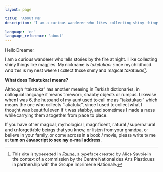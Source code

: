 ```yaml
---
layout: page

title: 'About Me'
description: 'I am a curious wanderer who likes collecting shiny things like magpies, and this is my nest.'

language: 'en'
language_reference: 'about'
---
```


Hello Dreamer,

I am a curious wanderer who tells stories by the fire at night. I like collecting shiny things like magpies. My nickname is *takatukacı* since my childhood. And this is my nest where I collect those shiny and magical *takatuka*s[^typeface].

**What does Takatukaci means?**

Although “takatuka” has another meaning in Turkish dictionaries, in colloquial language it means timeworn, shabby objects or rumpus. Likewise when I was 6, the husband of my aunt used to call me as “takatukacı” which means the one who collects “takatuka”, since I used to collect what I thought was beautiful even if it was shabby, and sometimes I made a mess while carrying them altogether from place to place.

If you have other magical, mythological, magnificent, natural / supernatural and unforgettable beings that you know, or listen from your grandpa, or believe in your family, or come across in a book / movie, please write to me at **<span class="envelope"><noscript>turn on Javascript to see my e-mail address</noscript></span>**.

[^typeface]: This site is typesetted in *[Faune](http://cnap.graphismeenfrance.fr/faune/en.html "Faune ")*, a typeface created by Alice Savoie in the context of a commission by the Centre National des Arts Plastiques in partnership with the Groupe Imprimerie Nationale.
